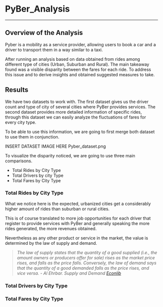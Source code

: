 # PyBer_Analysis
---

## Overview of the Analysis
Pyber is a mobility as a service provider, allowing users to book a car and a driver to transport them in a way similar to a taxi.

After running an analysis based on data obtained from rides among different type of cities (Urban, Suburban and Rural). The main takeaway found was a visible disparity between the fares for each ride. To address this issue and to derive insights and obtained suggested measures to take.

## Results
We have two datasets to work with. The first dataset gives us the driver count and type of city of several cities where PyBer provides services. The second dataset provides more detailed information of specific rides, through this dataset we can easily analyze the fluctuations of fares for every city type.

To be able to use this information, we are going to first merge both dataset to use them in conjunction.

INSERT DATASET IMAGE HERE Pyber_dataset.png

To visualize the disparity noticed, we are going to use three main comparisons.
- Total Rides by City Type
- Total Drivers by city Type
- Total Fares by City Type

### Total Rides by City Type
What we notice here is the expected, urbanized cities get a considerably higher amount of rides than suburban or rural cities.

This is of course translated to more job opportunities for each driver that register to provide services with PyBer and generally speaking the more rides generated, the more revenues obtained.

Nevertheless as any other product or service in the market, the value is determined by the law of supply and demand.

>*The law of supply states that the quantity of a good supplied (i.e., the amount owners or producers offer for sale) rises as the market price rises, and falls as the price falls. Conversely, the law of demand says that the quantity of a good demanded falls as the price rises, and vice versa.*
*-* *Al Ehrbar. Supply and Demand [Econlib](https://www.econlib.org/library/Enc/Supply.html#:~:text=The%20law%20of%20supply%20states,price%20rises%2C%20and%20vice%20versa.)*
### Total Drivers by City Type

### Total Fares by City Type




